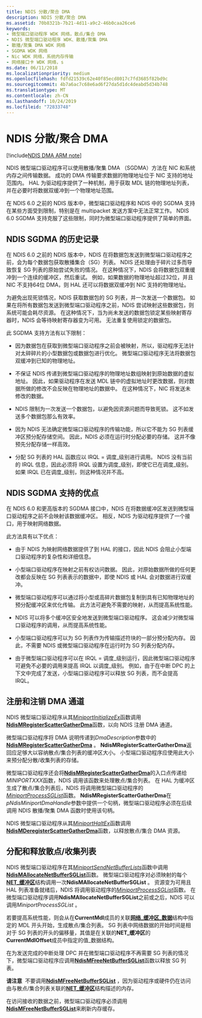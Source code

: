 ```yaml
---
title: NDIS 分散/聚合 DMA
description: NDIS 分散/聚合 DMA
ms.assetid: 70b8321b-7b21-4d11-a9c2-46b0caa26ce6
keywords:
- 微型端口驱动程序 WDK 网络，散点/集合 DMA
- NDIS 微型端口驱动程序 WDK、散播/聚集 DMA
- 散播/聚集 DMA WDK 网络
- SGDMA WDK 网络
- Nic WDK 网络，系统内存传输
- 网络接口卡 WDK 网络，s
ms.date: 06/11/2018
ms.localizationpriority: medium
ms.openlocfilehash: fdfd21539c62e40f85ecd8017c7fd3685f82bd9c
ms.sourcegitcommit: 4b7a6ac7c68e6ad6f27da5d1dc4deabd5d34b748
ms.translationtype: MT
ms.contentlocale: zh-CN
ms.lasthandoff: 10/24/2019
ms.locfileid: "72833748"
---
```

# <a name="ndis-scattergather-dma"></a>NDIS 分散/聚合 DMA

[!include[NDIS DMA ARM note](ndis-dma-arm-note.md)]

NDIS 微型端口驱动程序可以使用散播/聚集 DMA （SGDMA）方法在 NIC 和系统内存之间传输数据。 成功的 DMA 传输要求数据的物理地址位于 NIC 支持的地址范围内。 HAL 为驱动程序提供了一种机制，用于获取 MDL 链的物理地址列表，并在必要时将数据双缓冲到一个物理地址范围。

在 NDIS 6.0 之前的 NDIS 版本中，微型端口驱动程序和 NDIS 中的 SGDMA 支持在某些方面受到限制，特别是在 multipacket 发送方案中无法正常工作。 NDIS 6.0 SGDMA 支持克服了这些限制，同时为微型端口驱动程序提供了简单的界面。

## <a name="history-of-ndis-sgdma"></a>NDIS SGDMA 的历史记录

在 NDIS 6.0 之前的 NDIS 版本中，NDIS 在将数据包发送到微型端口驱动程序之前，会为每个数据包获取散播集合（SG）列表。 NDIS 还处理由于碎片过多而导致恢复 SG 列表的原始尝试失败的情况。 在这种情况下，NDIS 会将数据包双重缓冲到一个连续的缓冲区，然后重试。 例如，如果数据的物理地址超过32位，并且 NIC 不支持64位 DMA，则 HAL 还可以将数据双缓冲到 NIC 支持的物理地址。

为避免出现死锁情况，NDIS 获取数据包的 SG 列表，并一次发送一个数据包。 如果在将所有数据包发送到微型端口驱动程序之前，NDIS 尝试映射这些数据包，则系统可能会耗尽资源。 在这种情况下，当为尚未发送的数据包锁定某些映射寄存器时，NDIS 会等待映射寄存器变为可用。 无法重复使用锁定的数据包。

此 SGDMA 支持方法有以下限制：

-   因为数据包在获取到微型端口驱动程序之前会被映射，所以，驱动程序无法针对太碎碎片的小型数据包或数据包进行优化。 微型端口驱动程序无法将数据包双缓冲到已知的物理地址。

-   不保证 NDIS 传递到微型端口驱动程序的物理地址数组映射到原始数据的虚拟地址。 因此，如果驱动程序在发送 MDL 链中的虚拟地址时更改数据，则对数据所做的修改不会反映在物理地址的数据中。 在这种情况下，NIC 将发送未修改的数据。

-   NDIS 限制为一次发送一个数据包，以避免因资源问题而导致死锁。 这不如发送多个数据包那么有效率。

-   因为 NDIS 无法确定微型端口驱动程序的传输功能，所以它不能为 SG 列表缓冲区预分配存储空间。 因此，NDIS 必须在运行时分配必要的存储。 这并不像预先分配存储一样高效。

-   分配 SG 列表的 HAL 函数应以 IRQL = 调度\_级别进行调用。 NDIS 没有当前的 IRQL 信息，因此必须将 IRQL 设置为调度\_级别，即使它已在调度\_级别。 如果 IRQL 已在调度\_级别，则这种情况并不高。

## <a name="benefits-of-ndis-sgdma-support"></a>NDIS SGDMA 支持的优点

在 NDIS 6.0 和更高版本的 SGDMA 接口中，NDIS 在将数据缓冲区发送到微型端口驱动程序之前不会映射该数据缓冲区。 相反，NDIS 为驱动程序提供了一个接口，用于映射网络数据。

此方法具有以下优点：

-   由于 NDIS 为映射网络数据提供了到 HAL 的接口，因此 NDIS 会阻止小型端口驱动程序的复杂性和详细信息。

-   小型端口驱动程序在映射之前有权访问数据。 因此，对原始数据所做的任何更改都会反映在 SG 列表表示的数据中，即使 NDIS 或 HAL 会对数据进行双缓冲。

-   微型端口驱动程序可以通过将小型或高碎片数据包复制到具有已知物理地址的预分配缓冲区来优化传输。 此方法可避免不需要的映射，从而提高系统性能。

-   NDIS 可以将多个缓冲区安全地发送到微型端口驱动程序。 这会减少对微型端口驱动程序的调用，从而提高系统性能。

-   小型端口驱动程序可以为 SG 列表作为传输描述符块的一部分预分配内存。 因此，不需要 NDIS 或微型端口驱动程序在运行时为 SG 列表分配内存。

-   由于微型端口驱动程序可以在 IRQL = 调度\_级别运行，因此微型端口驱动程序可避免不必要的调用来提高 IRQL 以调度\_级别。 例如，由于在中断 DPC 的上下文中完成了发送，小型端口驱动程序可以释放 SG 列表，而不会提高 IRQL。


## <a name="registering-and-deregistering-dma-channels"></a>注册和注销 DMA 通道

NDIS 微型端口驱动程序从其[*MiniportInitializeEx*](https://docs.microsoft.com/windows-hardware/drivers/ddi/ndis/nc-ndis-miniport_initialize)函数调用[**NdisMRegisterScatterGatherDma**](https://docs.microsoft.com/windows-hardware/drivers/ddi/ndis/nf-ndis-ndismregisterscattergatherdma)函数，以向 NDIS 注册 DMA 通道。

微型端口驱动程序将 DMA 说明传递到*DmaDescription*参数中的[**NdisMRegisterScatterGatherDma**](https://docs.microsoft.com/windows-hardware/drivers/ddi/ndis/nf-ndis-ndismregisterscattergatherdma) 。 **NdisMRegisterScatterGatherDma**返回应足够大以容纳散点/集合列表的缓冲区大小。 小型端口驱动程序应使用此大小来预分配分散/收集列表的存储。

微型端口驱动程序还会将[**NdisMRegisterScatterGatherDma**](https://docs.microsoft.com/windows-hardware/drivers/ddi/ndis/nf-ndis-ndismregisterscattergatherdma)的入口点传递给*MINIPORTXXX*函数，NDIS 调用该函数来处理散点/集合列表。 在 HAL 为缓冲区生成了散点/集合列表后，NDIS 将调用微型端口驱动程序的[*MiniportProcessSGList*](https://docs.microsoft.com/windows-hardware/drivers/ddi/ndis/nc-ndis-miniport_process_sg_list)函数。 **NdisMRegisterScatterGatherDma**在*pNdisMiniportDmaHandle*参数中提供一个句柄，微型端口驱动程序必须在后续调用 NDIS 散播/聚集 DMA 函数时使用该句柄。

NDIS 微型端口驱动程序从其[*MiniportHaltEx*](https://docs.microsoft.com/windows-hardware/drivers/ddi/ndis/nc-ndis-miniport_halt)函数调用[**NdisMDeregisterScatterGatherDma**](https://docs.microsoft.com/windows-hardware/drivers/ddi/ndis/nf-ndis-ndismderegisterscattergatherdma)函数，以释放散点/集合 DMA 资源。

## <a name="allocating-and-freeing-scattergather-lists"></a>分配和释放散点/收集列表

NDIS 微型端口驱动程序在其[*MiniportSendNetBufferLists*](https://docs.microsoft.com/windows-hardware/drivers/ddi/ndis/nc-ndis-miniport_send_net_buffer_lists)函数中调用[**NdisMAllocateNetBufferSGList**](https://docs.microsoft.com/windows-hardware/drivers/ddi/ndis/nf-ndis-ndismallocatenetbuffersglist)函数。 微型端口驱动程序对必须映射的每个[**NET\_缓冲区**](https://docs.microsoft.com/windows-hardware/drivers/ddi/ndis/ns-ndis-_net_buffer)结构调用一次**NdisMAllocateNetBufferSGList** 。 资源变为可用且 HAL 列表准备就绪后，NDIS 将调用驱动程序的[*MiniportProcessSGList*](https://docs.microsoft.com/windows-hardware/drivers/ddi/ndis/nc-ndis-miniport_process_sg_list)函数。 在微型端口驱动程序调用**NdisMAllocateNetBufferSGList**之前或之后，NDIS 可以调用*MiniportProcessSGList* 。

若要提高系统性能，则会从在**CurrentMdl**成员的关联[**网络\_缓冲区\_数据**](https://docs.microsoft.com/windows-hardware/drivers/ddi/ndis/ns-ndis-_net_buffer_data)结构中指定的 MDL 开头开始，生成散点/集合列表。 SG 列表中网络数据的开始时间是相对于 SG 列表的开头的偏移量，其值是在关联的**NET\_缓冲区**的**CurrentMdlOffset**成员中指定的值\_数据结构。

在为发送完成的中断处理 DPC 并在微型端口驱动程序不再需要 SG 列表的情况下，微型端口驱动程序应调用[**NdisMFreeNetBufferSGList**](https://docs.microsoft.com/windows-hardware/drivers/ddi/ndis/nf-ndis-ndismfreenetbuffersglist)函数以释放 SG 列表。

**请注意**  不要调用[**NdisMFreeNetBufferSGList**](https://docs.microsoft.com/windows-hardware/drivers/ddi/ndis/nf-ndis-ndismfreenetbuffersglist) ，因为驱动程序或硬件仍在访问由与散点/集合列表关联的[**NET\_缓冲区**](https://docs.microsoft.com/windows-hardware/drivers/ddi/ndis/ns-ndis-_net_buffer)结构描述的内存。 

在访问接收的数据之前，微型端口驱动程序必须调用[**NdisMFreeNetBufferSGList**](https://docs.microsoft.com/windows-hardware/drivers/ddi/ndis/nf-ndis-ndismfreenetbuffersglist)来刷新内存缓存。
